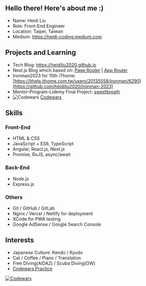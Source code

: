 ## Hello there! Here's about me :)

+ Name: Heidi Liu
+ Role: Front-End Engineer
+ Location: Taipei, Taiwan
+ Medium: https://heidi-coding.medium.com

## Projects and Learning

+ Tech Blog: https://heidiliu2020.github.io
+ Next.js Blog which based on: [Page Router](https://github.com/heidiliu2020/nextjs-blog) | [App Router](https://github.com/heidiliu2020/nextjs-blog-v2)
+ Ironman2023 for 15th iThome: [https://ithelp.ithome.com.tw/users/20135558/ironman/6290](https://github.com/heidiliu2020/ironman-2023)
+ Mentor-Program-Lidemy Final Project: [sweetbreath](https://github.com/heidiliu2020/sweetbreath)
+ ![Codewars](https://www.codewars.com/users/Heidi-Liu/badges/micro) [Codewars](https://github.com/heidiliu2020/codewars-challenges)

## Skills

### Front-End

+ HTML & CSS
+ JavaScript + ES6, TypeScript
+ Angular, React.js, Next.js
+ Promise, RxJS, async/await

### Back-End

+ Node.js
+ Express.js

### Others

+ Git / GitHub / GitLab
+ Nginx / Vercel / Netlify for deployment
+ XCode for PWA testing
+ Google AdSense / Google Search Console

## Interests

+ Japanese Culture: Kendo / Kyudo
+ Cat / Coffee / Piano / Translation
+ Free Diving(AIDA2) / Scuba Diving(OW)
+ [Codewars Practice](https://github.com/heidiliu2020/codewars-challenges)

[![Codewars](https://github.r2v.ch/codewars?user=Heidi-Liu&top_languages=true&hide_clan=true&animation=false)]((https://www.codewars.com/users/Heidi-Liu))

